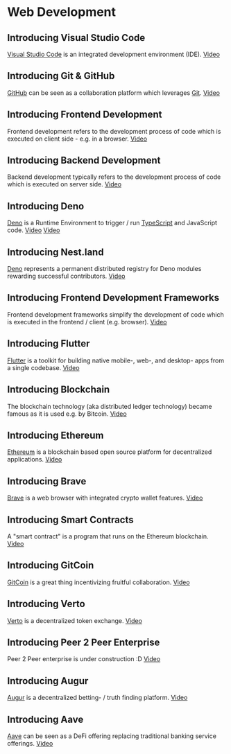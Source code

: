 # Web Development

## Introducing Visual Studio Code
[Visual Studio Code](https://code.visualstudio.com/insiders/) is an integrated development environment (IDE). [Video](https://youtu.be/xeDNGkWO2xg)

## Introducing Git & GitHub
[GitHub](https://github.com/) can be seen as a collaboration platform which leverages [Git](https://git-scm.com/downloads). [Video](https://youtu.be/dSQqrmqEvOM)

## Introducing Frontend Development
Frontend development refers to the development process of code which is executed on client side - e.g. in a browser. [Video](https://youtu.be/IcpTHwOonaQ)

## Introducing Backend Development
Backend development typically refers to the development process of code which is executed on server side. [Video](https://youtu.be/DZ7_0IzStQM)

## Introducing Deno
[Deno](https://deno.land/) is a Runtime Environment to trigger / run [TypeScript](https://www.typescriptlang.org/) and JavaScript code. [Video](https://www.youtube.com/watch?v=mhnpeOLiQTg) [Video]()

## Introducing Nest.land
[Deno](https://nest.land/) represents a permanent distributed registry for Deno modules rewarding successful contributors. [Video]()

## Introducing Frontend Development Frameworks
Frontend development frameworks simplify the development of code which is executed in the frontend / client (e.g. browser). [Video]()  

## Introducing Flutter
[Flutter](https://flutter.dev/) is a toolkit for building native mobile-, web-, and desktop- apps from a single codebase. [Video]()

## Introducing Blockchain
The blockchain technology (aka distributed ledger technology) became famous as it is used e.g. by Bitcoin. [Video]() 

## Introducing Ethereum
[Ethereum](https://ethereum.org/en) is a blockchain based open source platform for decentralized applications. [Video]()

## Introducing Brave 
[Brave](https://brave.com) is a web browser with integrated crypto wallet features. [Video]()

## Introducing Smart Contracts
A "smart contract" is a program that runs on the Ethereum blockchain. [Video]()

## Introducing GitCoin
[GitCoin](https://gitcoin.co/) is a great thing incentivizing fruitful collaboration. [Video]()

## Introducing Verto 
[Verto](https://verto.exchange/) is a decentralized token exchange. [Video]()

## Introducing Peer 2 Peer Enterprise
Peer 2 Peer enterprise is under construction :D [Video]()

## Introducing Augur
[Augur](https://www.augur.net/) is a decentralized betting- / truth finding platform. [Video]()

## Introducing Aave
[Aave](https://aave.com/) can be seen as a DeFi offering replacing traditional banking service offerings. [Video]()



